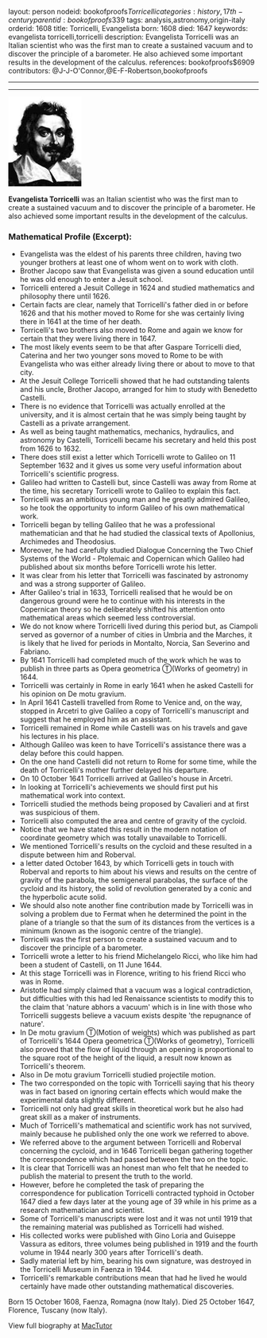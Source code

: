 layout: person
nodeid: bookofproofs$Torricelli
categories: history,17th-century
parentid: bookofproofs$339
tags: analysis,astronomy,origin-italy
orderid: 1608
title: Torricelli, Evangelista
born: 1608
died: 1647
keywords: evangelista torricelli,torricelli
description: Evangelista Torricelli was an Italian scientist who was the first man to create a sustained vacuum and to discover the principle of a barometer. He also achieved some important results in the development of the calculus.
references: bookofproofs$6909
contributors: @J-J-O'Connor,@E-F-Robertson,bookofproofs

---



---

![Torricelli.jpg](https://github.com/bookofproofs/bookofproofs.github.io/blob/main/_sources/_assets/images/portraits/Torricelli.jpg?raw=true)

**Evangelista Torricelli** was an Italian scientist who was the first man to create a sustained vacuum and to discover the principle of a barometer. He also achieved some important results in the development of the calculus.

### Mathematical Profile (Excerpt):
* Evangelista was the eldest of his parents three children, having two younger brothers at least one of whom went on to work with cloth.
* Brother Jacopo saw that Evangelista was given a sound education until he was old enough to enter a Jesuit school.
* Torricelli entered a Jesuit College in 1624 and studied mathematics and philosophy there until 1626.
* Certain facts are clear, namely that Torricelli's father died in or before 1626 and that his mother moved to Rome for she was certainly living there in 1641 at the time of her death.
* Torricelli's two brothers also moved to Rome and again we know for certain that they were living there in 1647.
* The most likely events seem to be that after Gaspare Torricelli died, Caterina and her two younger sons moved to Rome to be with Evangelista who was either already living there or about to move to that city.
* At the Jesuit College Torricelli showed that he had outstanding talents and his uncle, Brother Jacopo, arranged for him to study with Benedetto Castelli.
* There is no evidence that Torricelli was actually enrolled at the university, and it is almost certain that he was simply being taught by Castelli as a private arrangement.
* As well as being taught mathematics, mechanics, hydraulics, and astronomy by Castelli, Torricelli became his secretary and held this post from 1626 to 1632.
* There does still exist a letter which Torricelli wrote to Galileo on 11 September 1632 and it gives us some very useful information about Torricelli's scientific progress.
* Galileo had written to Castelli but, since Castelli was away from Rome at the time, his secretary Torricelli wrote to Galileo to explain this fact.
* Torricelli was an ambitious young man and he greatly admired Galileo, so he took the opportunity to inform Galileo of his own mathematical work.
* Torricelli began by telling Galileo that he was a professional mathematician and that he had studied the classical texts of Apollonius, Archimedes and Theodosius.
* Moreover, he had carefully studied Dialogue Concerning the Two Chief Systems of the World - Ptolemaic and Copernican which Galileo had published about six months before Torricelli wrote his letter.
* It was clear from his letter that Torricelli was fascinated by astronomy and was a strong supporter of Galileo.
* After Galileo's trial in 1633, Torricelli realised that he would be on dangerous ground were he to continue with his interests in the Copernican theory so he deliberately shifted his attention onto mathematical areas which seemed less controversial.
* We do not know where Torricelli lived during this period but, as Ciampoli served as governor of a number of cities in Umbria and the Marches, it is likely that he lived for periods in Montalto, Norcia, San Severino and Fabriano.
* By 1641 Torricelli had completed much of the work which he was to publish in three parts as Opera geometrica Ⓣ(Works of geometry) in 1644.
* Torricelli was certainly in Rome in early 1641 when he asked Castelli for his opinion on De motu gravium.
* In April 1641 Castelli travelled from Rome to Venice and, on the way, stopped in Arcetri to give Galileo a copy of Torricelli's manuscript and suggest that he employed him as an assistant.
* Torricelli remained in Rome while Castelli was on his travels and gave his lectures in his place.
* Although Galileo was keen to have Torricelli's assistance there was a delay before this could happen.
* On the one hand Castelli did not return to Rome for some time, while the death of Torricelli's mother further delayed his departure.
* On 10 October 1641 Torricelli arrived at Galileo's house in Arcetri.
* In looking at Torricelli's achievements we should first put his mathematical work into context.
* Torricelli studied the methods being proposed by Cavalieri and at first was suspicious of them.
* Torricelli also computed the area and centre of gravity of the cycloid.
* Notice that we have stated this result in the modern notation of coordinate geometry which was totally unavailable to Torricelli.
* We mentioned Torricelli's results on the cycloid and these resulted in a dispute between him and Roberval.
* a letter dated October 1643, by which Torricelli gets in touch with Roberval and reports to him about his views and results on the centre of gravity of the parabola, the semigeneral parabolas, the surface of the cycloid and its history, the solid of revolution generated by a conic and the hyperbolic acute solid.
* We should also note another fine contribution made by Torricelli was in solving a problem due to Fermat when he determined the point in the plane of a triangle so that the sum of its distances from the vertices is a minimum (known as the isogonic centre of the triangle).
* Torricelli was the first person to create a sustained vacuum and to discover the principle of a barometer.
* Torricelli wrote a letter to his friend Michelangelo Ricci, who like him had been a student of Castelli, on 11 June 1644.
* At this stage Torricelli was in Florence, writing to his friend Ricci who was in Rome.
* Aristotle had simply claimed that a vacuum was a logical contradiction, but difficulties with this had led Renaissance scientists to modify this to the claim that 'nature abhors a vacuum' which is in line with those who Torricelli suggests believe a vacuum exists despite 'the repugnance of nature'.
* In De motu gravium Ⓣ(Motion of weights) which was published as part of Torricelli's 1644 Opera geometrica Ⓣ(Works of geometry), Torricelli also proved that the flow of liquid through an opening is proportional to the square root of the height of the liquid, a result now known as Torricelli's theorem.
* Also in De motu gravium Torricelli studied projectile motion.
* The two corresponded on the topic with Torricelli saying that his theory was in fact based on ignoring certain effects which would make the experimental data slightly different.
* Torricelli not only had great skills in theoretical work but he also had great skill as a maker of instruments.
* Much of Torricelli's mathematical and scientific work has not survived, mainly because he published only the one work we referred to above.
* We referred above to the argument between Torricelli and Roberval concerning the cycloid, and in 1646 Torricelli began gathering together the correspondence which had passed between the two on the topic.
* It is clear that Torricelli was an honest man who felt that he needed to publish the material to present the truth to the world.
* However, before he completed the task of preparing the correspondence for publication Torricelli contracted typhoid in October 1647 died a few days later at the young age of 39 while in his prime as a research mathematician and scientist.
* Some of Torricelli's manuscripts were lost and it was not until 1919 that the remaining material was published as Torricelli had wished.
* His collected works were published with Gino Loria and Guiseppe Vassura as editors, three volumes being published in 1919 and the fourth volume in 1944 nearly 300 years after Torricelli's death.
* Sadly material left by him, bearing his own signature, was destroyed in the Torricelli Museum in Faenza in 1944.
* Torricelli's remarkable contributions mean that had he lived he would certainly have made other outstanding mathematical discoveries.

Born 15 October 1608, Faenza, Romagna (now Italy). Died 25 October 1647, Florence, Tuscany (now Italy).

View full biography at [MacTutor](https://mathshistory.st-andrews.ac.uk/Biographies/Torricelli/)

